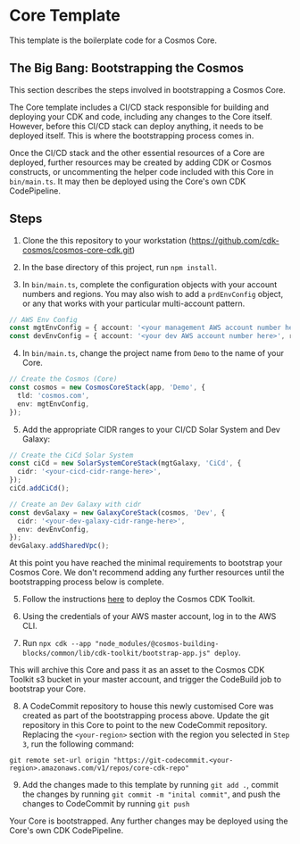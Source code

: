 # Core Template

This template is the boilerplate code for a Cosmos Core.


## The Big Bang: Bootstrapping the Cosmos

This section describes the steps involved in bootstrapping a Cosmos Core.

The Core template includes a CI/CD stack responsible for building and deploying your CDK and code, including any changes to the Core itself. However, before this CI/CD stack can deploy anything, it needs to be deployed itself. This is where the bootstrapping process comes in.

Once the CI/CD stack and the other essential resources of a Core are deployed, further resources may be created by adding CDK or Cosmos constructs, or uncommenting the helper code included with this Core in `bin/main.ts`. It may then be deployed using the Core's own CDK CodePipeline.

## Steps

1. Clone the this repository to your workstation (https://github.com/cdk-cosmos/cosmos-core-cdk.git)

2. In the base directory of this project, run `npm install`.

3. In `bin/main.ts`, complete the configuration objects with your account numbers and regions. You may also wish to add a `prdEnvConfig` object, or any that works with your particular multi-account pattern.

```ts
// AWS Env Config
const mgtEnvConfig = { account: '<your management AWS account number here>', region: '<your preferred region here' };
const devEnvConfig = { account: '<your dev AWS account number here>', region: '<your preferred region here' };
```

4. In `bin/main.ts`, change the project name from `Demo` to the name of your Core.

```ts
// Create the Cosmos (Core)
const cosmos = new CosmosCoreStack(app, 'Demo', {
  tld: 'cosmos.com',
  env: mgtEnvConfig,
});
```

5. Add the appropriate CIDR ranges to your CI/CD Solar System and Dev Galaxy:

```ts
// Create the CiCd Solar System
const ciCd = new SolarSystemCoreStack(mgtGalaxy, 'CiCd', {
  cidr: '<your-cicd-cidr-range-here>',
});
ciCd.addCiCd();

// Create an Dev Galaxy with cidr
const devGalaxy = new GalaxyCoreStack(cosmos, 'Dev', {
  cidr: '<your-dev-galaxy-cidr-range-here>',
  env: devEnvConfig,
});
devGalaxy.addSharedVpc();
```

At this point you have reached the minimal requirements to bootstrap your Cosmos Core. We don't recommend adding any further resources until the bootstrapping process below is complete.

5. Follow the instructions [here](https://github.com/cdk-cosmos/cosmos/tree/develop/packages/%40cosmos-building-blocks/common#the-cosmos-cdk-toolkit) to deploy the Cosmos CDK Toolkit. 

6. Using the credentials of your AWS master account, log in to the AWS CLI.

7. Run `npx cdk --app "node_modules/@cosmos-building-blocks/common/lib/cdk-toolkit/bootstrap-app.js" deploy`. 

This will archive this Core and pass it as an asset to the Cosmos CDK Toolkit s3 bucket in your master account, and trigger the CodeBuild job to bootstrap your Core.

8. A CodeCommit repository to house this newly customised Core was created as part of the bootstrapping process above. Update the git repository in this Core to point to the new CodeCommit repository. Replacing the `<your-region>` section with the region you selected in `Step 3`, run the following command:

`git remote set-url origin "https://git-codecommit.<your-region>.amazonaws.com/v1/repos/core-cdk-repo"` 

9. Add the changes made to this template by running `git add .`, commit the changes by running `git commit -m "inital commit"`, and push the changes to CodeCommit by running `git push`

Your Core is bootstrapped. Any further changes may be deployed using the Core's own CDK CodePipeline.
